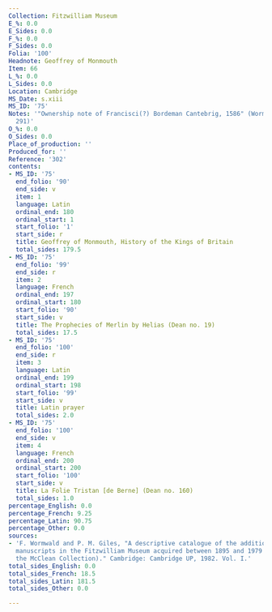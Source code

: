 ```yaml
---
Collection: Fitzwilliam Museum
E_%: 0.0
E_Sides: 0.0
F_%: 0.0
F_Sides: 0.0
Folia: '100'
Headnote: Geoffrey of Monmouth
Item: 66
L_%: 0.0
L_Sides: 0.0
Location: Cambridge
MS_Date: s.xiii
MS_ID: '75'
Notes: '"Ownership note of Francisci(?) Bordeman Cantebrig, 1586" (Wormwald and Giles
  291)'
O_%: 0.0
O_Sides: 0.0
Place_of_production: ''
Produced_for: ''
Reference: '302'
contents:
- MS_ID: '75'
  end_folio: '90'
  end_side: v
  item: 1
  language: Latin
  ordinal_end: 180
  ordinal_start: 1
  start_folio: '1'
  start_side: r
  title: Geoffrey of Monmouth, History of the Kings of Britain
  total_sides: 179.5
- MS_ID: '75'
  end_folio: '99'
  end_side: r
  item: 2
  language: French
  ordinal_end: 197
  ordinal_start: 180
  start_folio: '90'
  start_side: v
  title: The Prophecies of Merlin by Helias (Dean no. 19)
  total_sides: 17.5
- MS_ID: '75'
  end_folio: '100'
  end_side: r
  item: 3
  language: Latin
  ordinal_end: 199
  ordinal_start: 198
  start_folio: '99'
  start_side: v
  title: Latin prayer
  total_sides: 2.0
- MS_ID: '75'
  end_folio: '100'
  end_side: v
  item: 4
  language: French
  ordinal_end: 200
  ordinal_start: 200
  start_folio: '100'
  start_side: v
  title: La Folie Tristan [de Berne] (Dean no. 160)
  total_sides: 1.0
percentage_English: 0.0
percentage_French: 9.25
percentage_Latin: 90.75
percentage_Other: 0.0
sources:
- 'F. Wormwald and P. M. Giles, "A descriptive catalogue of the additional illuminated
  manuscripts in the Fitzwilliam Museum acquired between 1895 and 1979 (excluding
  the McClean Collection)." Cambridge: Cambridge UP, 1982. Vol. I.'
total_sides_English: 0.0
total_sides_French: 18.5
total_sides_Latin: 181.5
total_sides_Other: 0.0

---
```

